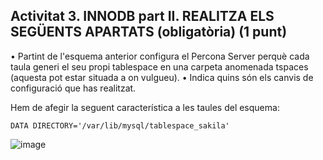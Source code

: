 ## Activitat 3. INNODB part II. REALITZA ELS SEGÜENTS APARTATS (obligatòria)  (1 punt)
•	Partint de l'esquema anterior configura el Percona Server perquè cada taula generi el seu propi tablespace en una carpeta anomenada tspaces (aquesta pot estar situada a on vulgueu).
•	Indica quins són els canvis de configuració que has realitzat.
    
   Hem de afegir la seguent característica a les taules del esquema:
    
    DATA DIRECTORY='/var/lib/mysql/tablespace_sakila'
    
   ![image](https://user-images.githubusercontent.com/61474562/160892814-3e7310da-f1ba-4448-add6-3e159050caaf.png)

